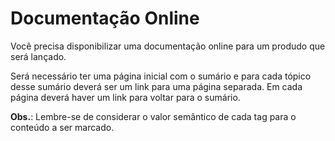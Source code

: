 # Documentação Online

Você precisa disponibilizar uma documentação online para um produdo que será lançado.

Será necessário ter uma página inicial com o sumário e para cada tópico desse sumário deverá ser um link para uma página separada. Em cada página deverá haver um link para voltar para o sumário.

**Obs.**: Lembre-se de considerar o valor semântico de cada tag para o conteúdo a ser marcado.
